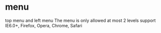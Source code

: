 menu
====

top menu and left menu
The menu is only allowed at most 2 levels
support IE6.0+, Firefox, Opera, Chrome, Safari
